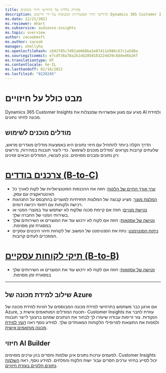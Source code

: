 ```yaml
---
title: סקירה כללית על תרחישי חיזוי נתמכים
description: תרחישי חיזוי ואפשרויות המכוסות על-ידי היישום Dynamics 365 Customer Insights.
ms.date: 12/21/2021
ms.reviewer: mhart
ms.subservice: audience-insights
ms.topic: overview
author: zacookmsft
ms.author: zacook
manager: shellyha
ms.openlocfilehash: c692785c7d81ab660ba2e07411e986c67c1a5d0a
ms.sourcegitcommit: e7cdf36a78a2b1dd2850183224d39c8dde46b26f
ms.translationtype: HT
ms.contentlocale: he-IL
ms.lasthandoff: 02/16/2022
ms.locfileid: "8228245"
---
```

# <a name="predictions-overview"></a>מבט כולל על חיזויים

Dynamics 365 Customer Insights מגיע עם מגוון אפשרויות שמנצלות את AI ולמידת מכונה לחיזוי נתונים. 

## <a name="out-of-box-models"></a>מודלים מוכנים לשימוש

הדרך הקלה ביותר להתחיל עם חיזוי נתונים היא באמצעות מודלים מוגדרים מראש, שלעתים קרובות נקראים 'מודלים מוכנים לשימוש'. כדי ליצור תובנות במהירות, נדרשים רק נתונים ומבנים מסוימים. נכון לעכשיו, המודלים הבאים זמינים: 

# <a name="individual-consumers-b-to-c"></a>[צרכנים בודדים (B-to-C)](#tab/b2c)

- [‏‫‏‫ערך אורך החיים של הלקוח‬](predict-customer-lifetime-value.md): חוזה את ההכנסות הפוטנציאליות של לקוח לאורך כל האינטראקציה עם עסק.
- [המלצת מוצר](predict-product-recommendation.md): מציע קבוצה של המלצות תחזיתיות למוצרים בהתבסס על התנהגות רכישה ולקוחות עם דפוסי רכישה דומים.
- [נטישת מנויים](predict-subscription-churn.md): חוזה אם קיימת סכנה שלקוח לא ישתמש עוד במוצרי המנוי או בשירותי המנוי של החברה שלך.
- [נטישה של עסקאות‬‏‫](predict-transactional-churn.md): חוזה אם לקוח לא ירכוש עוד את המוצרים או השירותים שלך במסגרת זמן מסוימת.
- [ניתוח הסנטימנט](sentiment-analysis.md): נתח את הסנטימנט של המשוב של לקוחות וזיהוי היבטים עסקיים המוזכרים לעתים קרובות.

# <a name="business-accounts-b-to-b"></a>[תיקי לקוחות עסקיים (B-to-B)](#tab/b2b)

- [נטישה של עסקאות‬‏‫](predict-transactional-churn.md): חוזה אם לקוח לא ירכוש עוד את המוצרים או השירותים שלך במסגרת זמן מסוימת.

---


## <a name="azure-machine-learning-integration"></a>שילוב למידת מכונה של Azure

אם ארגון כבר משתמש בתרחישי למידת מכונה המבוססים על חוויות למידת מכונה של Azure, תכונת המודלים המותאמים אישית ב- Customer Insights עוזרת לחבר את הנקודות. צור זרימות עבודה שיעזרו לך לבחור את הנתונים שמהם ברצונך לייצר תובנות ולמפות את התוצאות לפרופילי הלקוחות המאוחדים שלך. למידע נוסף ראה [דגמי למידת מכונה מותאמים אישית](custom-models.md).

## <a name="ai-builder-prediction"></a>חיזוי AI Builder

לפעמים ערכות נתונים אינן שלמות וחסרים בהן ערכים מסוימים. Customer Insights יכול לסייע בחיזוי ערכים חסרים עבור ישות הלקוח והפלחים. למידע נוסף, ראה [השלמת נתונים חלקיים בעזרת חיזויים](predictions.md).
